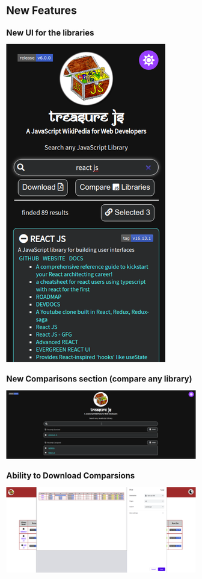 # New Features

## New UI for the libraries

![New User Interface](images/readme/newUI.png)

## New Comparisons section (compare any library)

![New Comparison section](images/readme/newCompareSection.png)

## Ability to Download Comparsions

![Comparisons](images/readme/downloadComparisons.png)
